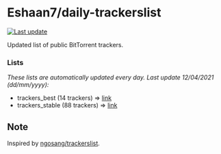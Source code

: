 
# Eshaan7/daily-trackerslist 

[![Last update](https://img.shields.io/badge/Last%20update-12/04/2021-blue.svg)](#)

Updated list of public BitTorrent trackers.

### Lists
*These lists are automatically updated every day. Last update 12/04/2021 (_dd/mm/yyyy_):*

* trackers_best (14 trackers) => [link](https://raw.githubusercontent.com/eshaan7/daily-trackerslist/master/trackers_best.txt)
* trackers_stable (88 trackers) => [link](https://raw.githubusercontent.com/eshaan7/daily-trackerslist/master/trackers_stable.txt)

## Note

Inspired by [ngosang/trackerslist](https://github.com/ngosang/trackerslist).
